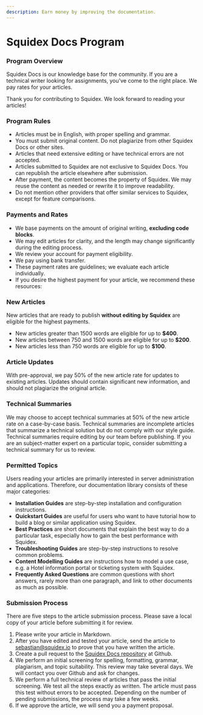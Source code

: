 ```yaml
---
description: Earn money by improving the documentation.
---
```


# Squidex Docs Program

### Program Overview <a id="Program_Overview"></a>

Squidex Docs is our knowledge base for the community. If you are a technical writer looking for assignments, you've come to the right place. We pay rates for your articles.

Thank you for contributing to Squidex. We look forward to reading your articles!

### Program Rules <a id="Program_Rules"></a>

* Articles must be in English, with proper spelling and grammar.
* You must submit original content. Do not plagiarize from other Squidex Docs or other sites.
* Articles that need extensive editing or have technical errors are not accepted.
* Articles submitted to Squidex are not exclusive to Squidex Docs. You can republish the article elsewhere after submission.
* After payment, the content becomes the property of Squidex. We may reuse the content as needed or rewrite it to improve readability.
* Do not mention other providers that offer similar services to Squidex, except for feature comparisons.

### Payments and Rates <a id="Payments_and_Rates"></a>

* We base payments on the amount of original writing, **excluding code blocks**.
* We may edit articles for clarity, and the length may change significantly during the editing process.
* We review your account for payment eligibility.
* We pay using bank transfer.
* These payment rates are guidelines; we evaluate each article individually.
* If you desire the highest payment for your article, we recommend these resources:

### New Articles <a id="New_Articles"></a>

New articles that are ready to publish **without editing by Squidex** are eligible for the highest payments.

* New articles greater than 1500 words are eligible for up to **$400**.
* New articles between 750 and 1500 words are eligible for up to **$200**.
* New articles less than 750 words are eligible for up to **$100**.

### Article Updates <a id="Article_Updates"></a>

With pre-approval, we pay 50% of the new article rate for updates to existing articles. Updates should contain significant new information, and should not plagiarize the original article.

### Technical Summaries <a id="Technical_Summaries"></a>

We may choose to accept technical summaries at 50% of the new article rate on a case-by-case basis. Technical summaries are incomplete articles that summarize a technical solution but do not comply with our style guide. Technical summaries require editing by our team before publishing. If you are an subject-matter expert on a particular topic, consider submitting a technical summary for us to review.

### Permitted Topics <a id="Permitted_Topics"></a>

Users reading your articles are primarily interested in server administration and applications. Therefore, our documentation library consists of these major categories:

* **Installation Guides** are step-by-step installation and configuration instructions.
* **Quickstart Guides** are useful for users who want to have tutorial how to build a blog or similar application using Squidex.
* **Best Practices** are short documents that explain the best way to do a particular task, especially how to gain the best performance with Squidex.
* **Troubleshooting Guides** are step-by-step instructions to resolve common problems.
* **Content Modelling Guides** are instructions how to model a use case, e.g. a Hotel information portal or ticketing system with Squidex.
* **Frequently Asked Questions** are common questions with short answers, rarely more than one paragraph, and link to other documents as much as possible.

### Submission Process <a id="Submission_Process"></a>

There are five steps to the article submission process. Please save a local copy of your article before submitting it for review.

1. Please write your article in Markdown. 
2. After you have edited and tested your article, send the article to [sebastian@squidex.io](mailto:sebastian@squidex.io) to prove that you have written the article.
3. Create a pull request to the [Squidex Docs repository](https://github.com/squidex/squidex-docs2) at Github.
4. We perform an initial screening for spelling, formatting, grammar, plagiarism, and topic suitability. This review may take several days. We will contact you over Github and ask for changes.
5. We perform a full technical review of articles that pass the initial screening. We test all the steps exactly as written. The article must pass this test without errors to be accepted. Depending on the number of pending submissions, the process may take a few weeks.
6. If we approve the article, we will send you a payment proposal.

